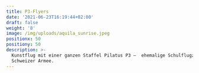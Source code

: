 ```yaml
---
title: P3-Flyers
date: '2021-06-23T16:19:44+02:00'
draft: false
weight: '8'
image: /img/uploads/aquila_sunrise.jpeg
positionx: 50
positiony: 50
description: >-
  Kunstflug mit einer ganzen Staffel Pilatus P3 –  ehemalige Schulflugzeugen der
  Schweizer Armee.
---
```


